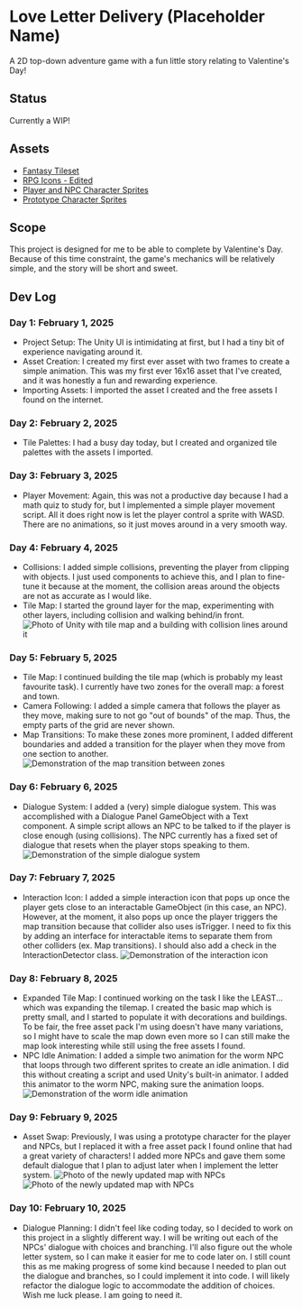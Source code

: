 # Love Letter Delivery (Placeholder Name)
A 2D top-down adventure game with a fun little story relating to Valentine's Day!

## Status
Currently a WIP!

## Assets
* [Fantasy Tileset](https://ventilatore.itch.io/the-fantasy-tileset)
* [RPG Icons - Edited](https://butterymilk.itch.io/tiny-wonder-rpg-icons)
* [Player and NPC Character Sprites](https://pixel-boy.itch.io/ninja-adventure-asset-pack)
* [Prototype Character Sprites](https://otterisk.itch.io/hana-caraka-base-character)

## Scope
This project is designed for me to be able to complete by Valentine's Day. Because of this time constraint, the game's mechanics will be relatively simple, and the story will be short and sweet.

## Dev Log

### Day 1: February 1, 2025
* Project Setup: The Unity UI is intimidating at first, but I had a tiny bit of experience navigating around it.
* Asset Creation: I created my first ever asset with two frames to create a simple animation. This was my first ever 16x16 asset that I've created, and it was honestly a fun and rewarding experience.
* Importing Assets: I imported the asset I created and the free assets I found on the internet.

### Day 2: February 2, 2025
* Tile Palettes: I had a busy day today, but I created and organized tile palettes with the assets I imported.

### Day 3: February 3, 2025
* Player Movement: Again, this was not a productive day because I had a math quiz to study for, but I implemented a simple player movement script. All it does right now is let the player control a sprite with WASD. There are no animations, so it just moves around in a very smooth way.

### Day 4: February 4, 2025
* Collisions: I added simple collisions, preventing the player from clipping with objects. I just used components to achieve this, and I plan to fine-tune it because at the moment, the collision areas around the objects are not as accurate as I would like.
* Tile Map: I started the ground layer for the map, experimenting with other layers, including collision and walking behind/in front.
![Photo of Unity with tile map and a building with collision lines around it](DevLog/Screenshots/Day4-Screenshot.png)

### Day 5: February 5, 2025
* Tile Map: I continued building the tile map (which is probably my least favourite task). I currently have two zones for the overall map: a forest and town.
* Camera Following: I added a simple camera that follows the player as they move, making sure to not go "out of bounds" of the map. Thus, the empty parts of the grid are never shown.
* Map Transitions: To make these zones more prominent, I added different boundaries and added a transition for the player when they move from one section to another.
![Demonstration of the map transition between zones](DevLog/Gifs/Feb_5_Waypoint_Transition.gif)

### Day 6: February 6, 2025
* Dialogue System: I added a (very) simple dialogue system. This was accomplished with a Dialogue Panel GameObject with a Text component. A simple script allows an NPC to be talked to if the player is close enough (using collisions). The NPC currently has a fixed set of dialogue that resets when the player stops speaking to them.
![Demonstration of the simple dialogue system](DevLog/Gifs/Feb_6_Dialogue_Simple.gif)

### Day 7: February 7, 2025
* Interaction Icon: I added a simple interaction icon that pops up once the player gets close to an interactable GameObject (in this case, an NPC). However, at the moment, it also pops up once the player triggers the map transition because that collider also uses isTrigger. I need to fix this by adding an interface for interactable items to separate them from other colliders (ex. Map transitions). I should also add a check in the InteractionDetector class.
![Demonstration of the interaction icon](DevLog/Gifs/Feb_7_Interaction_Icon.gif)

### Day 8: February 8, 2025
* Expanded Tile Map: I continued working on the task I like the LEAST... which was expanding the tilemap. I created the basic map which is pretty small, and I started to populate it with decorations and buildings. To be fair, the free asset pack I'm using doesn't have many variations, so I might have to scale the map down even more so I can still make the map look interesting while still using the free assets I found.
* NPC Idle Animation: I added a simple two animation for the worm NPC that loops through two different sprites to create an idle animation. I did this without creating a script and used Unity's built-in animator. I added this animator to the worm NPC, making sure the animation loops.
![Demonstration of the worm idle animation](DevLog/Gifs/Feb_8_Worm_Idle_Animation.gif)

### Day 9: February 9, 2025
* Asset Swap: Previously, I was using a prototype character for the player and NPCs, but I replaced it with a free asset pack I found online that had a great variety of characters! I added more NPCs and gave them some default dialogue that I plan to adjust later when I implement the letter system.
![Photo of the newly updated map with NPCs](DevLog/Screenshots/Feb_9_Screenshot_1.png)
![Photo of the newly updated map with NPCs](DevLog/Screenshots/Feb_9_Screenshot_2.png)

### Day 10: February 10, 2025
* Dialogue Planning: I didn't feel like coding today, so I decided to work on this project in a slightly different way. I will be writing out each of the NPCs' dialogue with choices and branching. I'll also figure out the whole letter system, so I can make it easier for me to code later on. I still count this as me making progress of some kind because I needed to plan out the dialogue and branches, so I could implement it into code. I will likely refactor the dialogue logic to accommodate the addition of choices. Wish me luck please. I am going to need it.
